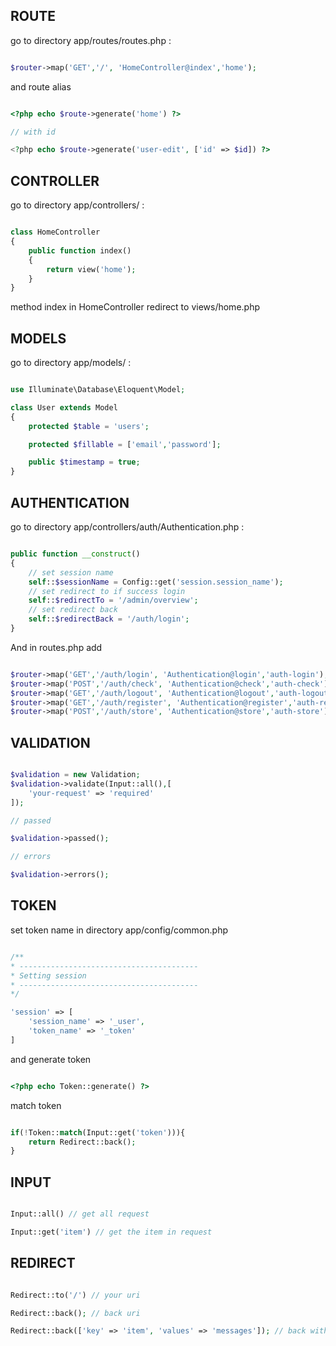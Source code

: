 ## ROUTE

go to directory app/routes/routes.php :

```php

$router->map('GET','/', 'HomeController@index','home');

```

and route alias

```php

<?php echo $route->generate('home') ?>

// with id

<?php echo $route->generate('user-edit', ['id' => $id]) ?>

```

## CONTROLLER

go to directory app/controllers/ :

```php

class HomeController
{
	public function index()
	{
		return view('home');	
	}
}

```

method index in HomeController redirect to views/home.php

## MODELS

go to directory app/models/ :

```php

use Illuminate\Database\Eloquent\Model;

class User extends Model
{
	protected $table = 'users';

	protected $fillable = ['email','password'];

	public $timestamp = true;
}

```

## AUTHENTICATION

go to directory app/controllers/auth/Authentication.php :

```php

public function __construct()
{
	// set session name
	self::$sessionName = Config::get('session.session_name');
	// set redirect to if success login
	self::$redirectTo = '/admin/overview';
	// set redirect back
	self::$redirectBack = '/auth/login';
}

```
And in routes.php add 

```php

$router->map('GET','/auth/login', 'Authentication@login','auth-login');
$router->map('POST','/auth/check', 'Authentication@check','auth-check');
$router->map('GET','/auth/logout', 'Authentication@logout','auth-logout');
$router->map('GET','/auth/register', 'Authentication@register','auth-register');
$router->map('POST','/auth/store', 'Authentication@store','auth-store');

```

## VALIDATION

```php

$validation = new Validation;
$validation->validate(Input::all(),[
	'your-request' => 'required'
]);

// passed

$validation->passed();

// errors

$validation->errors();

```

## TOKEN

set token name in directory app/config/common.php

```php

/**
* ----------------------------------------
* Setting session
* ----------------------------------------
*/

'session' => [
	'session_name' => '_user',
	'token_name' => '_token'
]

```

and generate token 

```php

<?php echo Token::generate() ?>

```

match token

```php

if(!Token::match(Input::get('token'))){
	return Redirect::back();
}

```

## INPUT

```php

Input::all() // get all request

Input::get('item') // get the item in request

```

## REDIRECT

```php

Redirect::to('/') // your uri

Redirect::back(); // back uri

Redirect::back(['key' => 'item', 'values' => 'messages']); // back with message

```

